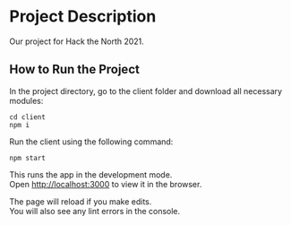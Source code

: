 # Project Description

Our project for Hack the North 2021.

## How to Run the Project

In the project directory, go to the client folder and download all necessary modules:

```
cd client
npm i
```

Run the client using the following command:

```
npm start
```

This runs the app in the development mode.\
Open [http://localhost:3000](http://localhost:3000) to view it in the browser.

The page will reload if you make edits.\
You will also see any lint errors in the console.